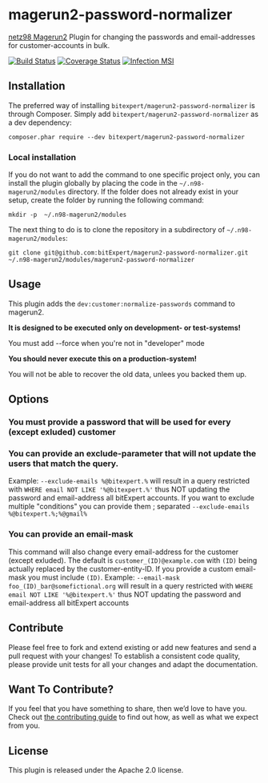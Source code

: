 # magerun2-password-normalizer

[netz98 Magerun2](https://github.com/netz98/n98-magerun2) Plugin for changing the passwords and email-addresses for customer-accounts in bulk.

[![Build Status](https://github.com/bitExpert/magerun2-password-normalizer/workflows/ci/badge.svg?branch=master)](https://github.com/bitExpert/magerun2-password-normalizer)
[![Coverage Status](https://coveralls.io/repos/github/bitExpert/magerun2-password-normalizer/badge.svg?branch=master)](https://coveralls.io/github/bitExpert/magerun2-password-normalizer?branch=master)
[![Infection MSI](https://badge.stryker-mutator.io/github.com/bitExpert/magerun2-password-normalizer/master)](https://infection.github.io)

## Installation

The preferred way of installing `bitexpert/magerun2-password-normalizer` is through Composer.
Simply add `bitexpert/magerun2-password-normalizer` as a dev dependency:

```
composer.phar require --dev bitexpert/magerun2-password-normalizer
```

### Local installation

If you do not want to add the command to one specific project only, you can install the plugin globally by placing the
code in the `~/.n98-magerun2/modules` directory. If the folder does not already exist in your setup, create the folder
by running the following command:

```
mkdir -p  ~/.n98-magerun2/modules
```

The next thing to do is to clone the repository in a subdirectory of `~/.n98-magerun2/modules`:

```
git clone git@github.com:bitExpert/magerun2-password-normalizer.git ~/.n98-magerun2/modules/magerun2-password-normalizer
```

## Usage

This plugin adds the `dev:customer:normalize-passwords` command to magerun2.

**It is designed to be executed only on development- or test-systems!**

You must add --force when you're not in "developer" mode

**You should never execute this on a production-system!**

You will not be able to recover the old data, unlees you backed them up.

## Options

### You must provide a password that will be used for every (except exluded) customer

### You can provide an exclude-parameter that will not update the users that match the query.

Example: `--exclude-emails %@bitexpert.%` will result in a query restricted with `WHERE email NOT LIKE '%@bitexpert.%'` thus NOT updating the password and email-address all bitExpert accounts.
If you want to exclude multiple "conditions" you can provide them ; separated `--exclude-emails %@bitexpert.%;%@gmail%`

### You can provide an email-mask

This command will also change every email-address for the customer (except exluded).
The default is `customer_(ID)@example.com` with `(ID)` being actually replaced by the customer-entity-ID. If you provide a custom email-mask you must include `(ID)`.
Example: `--email-mask foo_(ID)_bar@somefictional.org` will result in a query restricted with `WHERE email NOT LIKE '%@bitexpert.%'` thus NOT updating the password and email-address all bitExpert accounts

## Contribute

Please feel free to fork and extend existing or add new features and send
a pull request with your changes! To establish a consistent code quality,
please provide unit tests for all your changes and adapt the documentation.

## Want To Contribute?

If you feel that you have something to share, then we’d love to have you.
Check out [the contributing guide](CONTRIBUTING.md) to find out how, as
well as what we expect from you.

## License

This plugin is released under the Apache 2.0 license.
